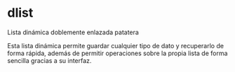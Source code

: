 # dlist
Lista dinámica doblemente enlazada patatera

Esta lista dinámica permite guardar cualquier tipo de dato y recuperarlo de forma rápida, además de permitir operaciones sobre la propia lista de forma sencilla gracias a su interfaz.
